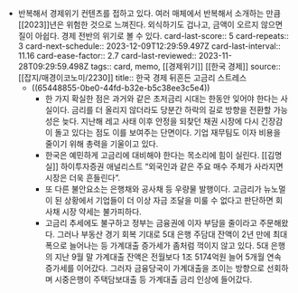 - 반복해서 경제위기 컨텐츠를 접하고 있다. 여러 매체에서 반복해서 소개하는 만큼 [[2023]]년은 위험한 것으로 느껴진다. 외식하기도 겁나고, 금액이 오르지 않으면 질이 아쉽다. 경제 전반의 위기로 볼 수 있다.
  card-last-score:: 5
  card-repeats:: 3
  card-next-schedule:: 2023-12-09T12:29:59.497Z
  card-last-interval:: 11.16
  card-ease-factor:: 2.7
  card-last-reviewed:: 2023-11-28T09:29:59.498Z
  tags:: card, memo, [[경제위기]] [[한국 경제]]
  source:: [[잡지/매경이코노미/2230]]
  title:: 한국 경제 뒤흔든 고금리 스트레스
  * ((65448855-0be0-44fd-b32e-b5c38ee3c5e4))
	- 한 가지 확실한 점은 과거와 같은 초저금리 시대는 한동안 잊어야 한다는 사실이다. 금리를 더 올리지 않더라도 당분간 하락의 길로 방향을 전환할 가능성은 늦다. 지난해 레고 사태 이후 안정을 되찾던 채권 시장에 다시 긴장감이 돌고 있다는 점도 이를 보여주는 단면이다. 기업 재무팀도 이자 비용을 줄이기 위해 총력을 기울이고 있다.
	- 한국은 예민하게 고금리에 대비해야 한다는 목소리에 힘이 실린다.
	  [[김명실]] 하이투자증권 애널리스트 “외국인과 같은 주요 매수 주체가 사라지면 시장은 더욱 흔들린다”.
	- 또 다른 불안요소는 은행채와 공사채 등 우량물 발행이다.
	  고금리가 뉴노멀이 된 상황에서 기업들이 더 이상 자금 조달을 미룰 수 없다고 판단하면 회사채 시장 약세는 불가피하다.
	- 고금리 추세에도 불구하고 정부는 금융권에 이자 부담을 줄이라고 주문해왔다. 그러나 부동산 경기 회복 기대로 5대 은행 주담대 잔액이 2년 만에 최대폭으로 늘어나는 등 가계대출 증가세가 좀처럼 꺽이지 않고 있다. 5대 은행의 지난 9월 말 가계대출 잔액은 전월보다 1조 5174억원 늘어 5개월 연속 증가세를 이어갔다.
	  그러자 금융당국이 가계대출을 조이는 방향으로 선회하며 시중은행이 주택담보대출 등 가계대출 금리 인상에 들어갔다.